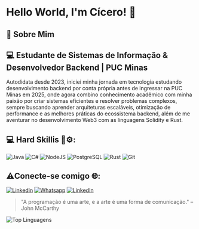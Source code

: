 # Hello World, I'm Cícero! 👋

## 🚀 Sobre Mim  
## 💻 Estudante de Sistemas de Informação & Desenvolvedor Backend | PUC Minas

Autodidata desde 2023, iniciei minha jornada em tecnologia estudando desenvolvimento backend por conta própria antes de ingressar na PUC Minas em 2025, onde agora combino conhecimento acadêmico com minha paixão por criar sistemas eficientes e resolver problemas complexos, sempre buscando aprender arquiteturas escaláveis, otimização de performance e as melhores práticas do ecossistema backend, além de me aventurar no desenvolvimento Web3 com as linguagens  Solidity e Rust.

## 💻 Hard Skillis 🚀⚙️:
![Java](https://img.shields.io/badge/Java-ED8B00?style=for-the-badge&logo=openjdk&logoColor=white)
![C#](https://img.shields.io/badge/C%23-239120?style=for-the-badge&logo=c-sharp&logoColor=white)
![NodeJS](https://img.shields.io/badge/Node%20js-339933?style=for-the-badge&logo=nodedotjs&logoColor=white)
![PostgreSQL](https://img.shields.io/badge/PostgreSQL-316192?style=for-the-badge&logo=postgresql&logoColor=white)
![Rust]([https://img.shields.io/badge/GIT-E44C30?style=for-the-badge&logo=git&logoColor=white](https://img.shields.io/badge/Rust-000000?style=for-the-badge&logo=rust&logoColor=white))
![Git](https://img.shields.io/badge/GIT-E44C30?style=for-the-badge&logo=git&logoColor=white)


## ⚠️Conecte-se comigo 🌐:
[![Linkedin](https://img.shields.io/badge/LinkedIn-0077B5?style=for-the-badge&logo=linkedin&logoColor=white)](https://www.linkedin.com/in/cicero-guilherme-a9473a260/)
[![Whatsapp](https://img.shields.io/badge/WhatsApp-25D366?style=for-the-badge&logo=whatsapp&logoColor=white)](https://wa.me/5531997389662)
[![LinkedIn](https://img.shields.io/badge/GitHub-100000?style=for-the-badge&logo=github&logoColor=white)](https://github.com/CiceroGGS)

 > "A programação é uma arte, e a arte é uma forma de comunicação." – John McCarthy

![Top Linguagens](https://github-readme-stats.vercel.app/api/top-langs/?username=CiceroGGS&theme=tokyonight&custom_title=Top%20%Linguagens)
